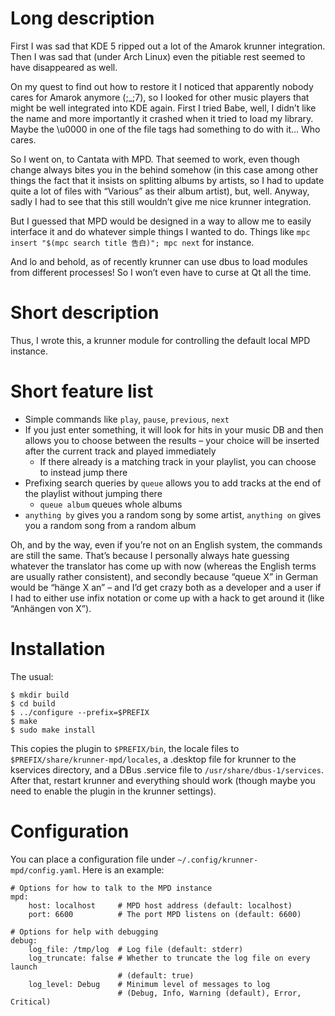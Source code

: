 Long description
================

First I was sad that KDE 5 ripped out a lot of the Amarok krunner integration.
Then I was sad that (under Arch Linux) even the pitiable rest seemed to have
disappeared as well.

On my quest to find out how to restore it I noticed that apparently nobody cares
for Amarok anymore (;\_;7), so I looked for other music players that might be
well integrated into KDE again.  First I tried Babe, well, I didn’t like the
name and more importantly it crashed when it tried to load my library.  Maybe
the \u0000 in one of the file tags had something to do with it...  Who cares.

So I went on, to Cantata with MPD.  That seemed to work, even though change
always bites you in the behind somehow (in this case among other things the
fact that it insists on splitting albums by artists, so I had to update quite a
lot of files with “Various” as their album artist), but, well.  Anyway, sadly I
had to see that this still wouldn’t give me nice krunner integration.

But I guessed that MPD would be designed in a way to allow me to easily
interface it and do whatever simple things I wanted to do.  Things like
`mpc insert "$(mpc search title 告白)"; mpc next` for instance.

And lo and behold, as of recently krunner can use dbus to load modules from
different processes!  So I won’t even have to curse at Qt all the time.


Short description
=================

Thus, I wrote this, a krunner module for controlling the default local MPD
instance.


Short feature list
==================

- Simple commands like `play`, `pause`, `previous`, `next`
- If you just enter something, it will look for hits in your music DB and then
  allows you to choose between the results – your choice will be inserted after
  the current track and played immediately
  - If there already is a matching track in your playlist, you can choose to
    instead jump there
- Prefixing search queries by `queue` allows you to add tracks at the end of the
  playlist without jumping there
  - `queue album` queues whole albums
- `anything by` gives you a random song by some artist, `anything on` gives you
  a random song from a random album

Oh, and by the way, even if you’re not on an English system, the commands are
still the same.  That’s because I personally always hate guessing whatever the
translator has come up with now (whereas the English terms are usually rather
consistent), and secondly because “queue X” in German would be “hänge X an” –
and I’d get crazy both as a developer and a user if I had to either use infix
notation or come up with a hack to get around it (like “Anhängen von X”).


Installation
============

The usual:

    $ mkdir build
    $ cd build
    $ ../configure --prefix=$PREFIX
    $ make
    $ sudo make install

This copies the plugin to `$PREFIX/bin`, the locale files to
`$PREFIX/share/krunner-mpd/locales`, a .desktop file for krunner to the
kservices directory, and a DBus .service file to `/usr/share/dbus-1/services`.
After that, restart krunner and everything should work (though maybe you need to
enable the plugin in the krunner settings).


Configuration
=============

You can place a configuration file under `~/.config/krunner-mpd/config.yaml`.
Here is an example:

    # Options for how to talk to the MPD instance
    mpd:
        host: localhost     # MPD host address (default: localhost)
        port: 6600          # The port MPD listens on (default: 6600)

    # Options for help with debugging
    debug:
        log_file: /tmp/log  # Log file (default: stderr)
        log_truncate: false # Whether to truncate the log file on every launch
                            # (default: true)
        log_level: Debug    # Minimum level of messages to log
                            # (Debug, Info, Warning (default), Error, Critical)

